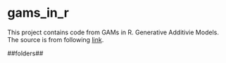 # gams_in_r  
This project contains code from GAMs in R. Generative Additivie Models. The source is from following [link](https://noamross.github.io/gams-in-r-course/).  

##folders##  
  
